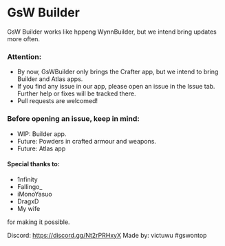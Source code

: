 
# GsW Builder
GsW Builder works like hppeng WynnBuilder, but we intend bring updates more often.

### Attention:
- By now, GsWBuilder only brings the Crafter app, but we intend to bring Builder and Atlas apps.
- If you find any issue in our app, please open an issue in the Issue tab. Further help or fixes will be tracked there.
- Pull requests are welcomed!

### Before opening an issue, keep in mind:
- WIP: Builder app.
- Future: Powders in crafted armour and weapons.
- Future: Atlas app

#### Special thanks to:
- 1nfinity
- Fallingo_
- iMonoYasuo
- DragxD
- My wife

for making it possible.

Discord: https://discord.gg/Nt2rPRHxyX
Made by: victuwu #gswontop

